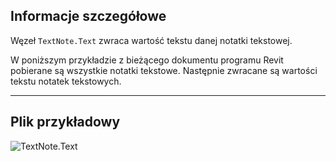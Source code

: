 ## Informacje szczegółowe
Węzeł `TextNote.Text` zwraca wartość tekstu danej notatki tekstowej.

W poniższym przykładzie z bieżącego dokumentu programu Revit pobierane są wszystkie notatki tekstowe. Następnie zwracane są wartości tekstu notatek tekstowych.

___
## Plik przykładowy

![TextNote.Text](./Revit.Elements.TextNote.Text_img.jpg)
